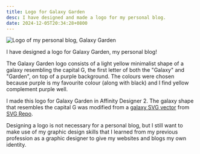 ```yaml
---
title: Logo for Galaxy Garden
desc: I have designed and made a logo for my personal blog.
date: 2024-12-05T20:34:28+0800
---
```

![Logo of my personal blog, Galaxy Garden](/assets/helenchong/galaxy-garden-logo.webp)

I have designed a logo for Galaxy Garden, my personal blog!

The Galaxy Garden logo consists of a light yellow minimalist shape of a galaxy resembling the capital G, the first letter of both the "Galaxy" and "Garden", on top of a purple background. The colours were chosen because purple is my favourite colour (along with black) and I find yellow complement purple well.

I made this logo for Galaxy Garden in Affinity Designer 2. The galaxy shape that resembles the capital G was modified from a [galaxy SVG vector](https://www.svgrepo.com/svg/54167/galaxy) from [SVG Repo](https://www.svgrepo.com/).

Designing a logo is not necessary for a personal blog, but I still want to make use of my graphic design skills that I learned from my previous profession as a graphic designer to give my websites and blogs my own identity.